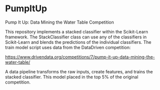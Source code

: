 # PumpItUp
Pump It Up: Data Mining the Water Table Competition

This repository implements a stacked classifier within the Scikit-Learn framework.  The StackClassifier class can use any of the classifiers in Scikit-Learn and blends the predictions of the individual classifiers.  The train model script uses data from the DataDriven competition:

https://www.drivendata.org/competitions/7/pump-it-up-data-mining-the-water-table/

A data pipeline transforms the raw inputs, create features, and trains the stacked classifier.  This model placed in the top 5% of the original competition.
